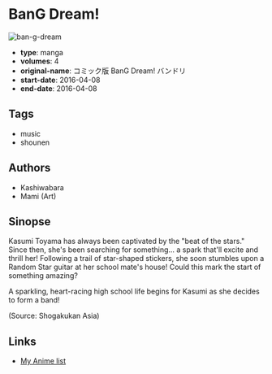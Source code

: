 # BanG Dream!

![ban-g-dream](https://cdn.myanimelist.net/images/manga/2/196446.jpg)

-   **type**: manga
-   **volumes**: 4
-   **original-name**: コミック版 BanG Dream! バンドリ
-   **start-date**: 2016-04-08
-   **end-date**: 2016-04-08

## Tags

-   music
-   shounen

## Authors

-   Kashiwabara
-   Mami (Art)

## Sinopse

Kasumi Toyama has always been captivated by the "beat of the stars." Since then, she's been searching for something... a spark that'll excite and thrill her! Following a trail of star-shaped stickers, she soon stumbles upon a Random Star guitar at her school mate's house! Could this mark the start of something amazing?

A sparkling, heart-racing high school life begins for Kasumi as she decides to form a band!

(Source: Shogakukan Asia)

## Links

-   [My Anime list](https://myanimelist.net/manga/102005/BanG_Dream)
